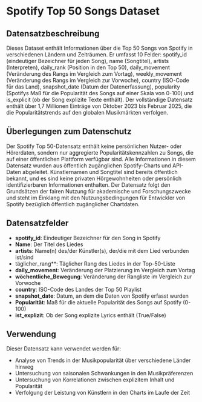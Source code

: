 # Spotify Top 50 Songs Dataset

## Datensatzbeschreibung

Dieses Dataset enthält Informationen über die Top 50 Songs von Spotify in verschiedenen Ländern und Zeiträumen. Er umfasst 10 Felder: spotify_id (eindeutiger Bezeichner für jeden Song), name (Songtitel), artists (Interpreten), daily_rank (Position in den Top 50), daily_movement (Veränderung des Rangs im Vergleich zum Vortag), weekly_movement (Veränderung des Rangs im Vergleich zur Vorwoche), country (ISO-Code für das Land), snapshot_date (Datum der Datenerfassung), popularity (Spotifys Maß für die Popularität des Songs auf einer Skala von 0-100) und is_explicit (ob der Song explizite Texte enthält). Der vollständige Datensatz enthält über 1,7 Millionen Einträge von Oktober 2023 bis Februar 2025, die die Popularitätstrends auf den globalen Musikmärkten verfolgen.

## Überlegungen zum Datenschutz

Der Spotify Top 50-Datensatz enthält keine persönlichen Nutzer- oder Hörerdaten, sondern nur aggregierte Popularitätskennzahlen zu Songs, die auf einer öffentlichen Plattform verfügbar sind. Alle Informationen in diesem Datensatz wurden aus öffentlich zugänglichen Spotify-Charts und API-Daten abgeleitet. Künstlernamen und Songtitel sind bereits öffentlich bekannt, und es sind keine privaten Hörgewohnheiten oder persönlich identifizierbaren Informationen enthalten. Der Datensatz folgt den Grundsätzen der fairen Nutzung für akademische und Forschungszwecke und steht im Einklang mit den Nutzungsbedingungen für Entwickler von Spotify bezüglich öffentlich zugänglicher Chartdaten.

## Datensatzfelder

- **spotify_id**: Eindeutiger Bezeichner für den Song in Spotify
- **Name**: Der Titel des Liedes
- **artists**: Name(n) des/der Künstler(s), der/die mit dem Lied verbunden ist/sind
- täglicher_rang**: Täglicher Rang des Liedes in der Top-50-Liste
- **daily_movement**: Veränderung der Platzierung im Vergleich zum Vortag
- **wöchentliche_Bewegung**: Veränderung der Rangliste im Vergleich zur Vorwoche
- **country**: ISO-Code des Landes der Top 50 Playlist
- **snapshot_date**: Datum, an dem die Daten von Spotify erfasst wurden
- **Popularität**: Maß für die aktuelle Popularität des Songs auf Spotify (0-100)
- **ist_explizit**: Ob der Song explizite Lyrics enthält (True/False)


## Verwendung

Dieser Datensatz kann verwendet werden für:
- Analyse von Trends in der Musikpopularität über verschiedene Länder hinweg
- Untersuchung von saisonalen Schwankungen in den Musikpräferenzen
- Untersuchung von Korrelationen zwischen explizitem Inhalt und Popularität
- Verfolgung der Leistung von Künstlern in den Charts im Laufe der Zeit
